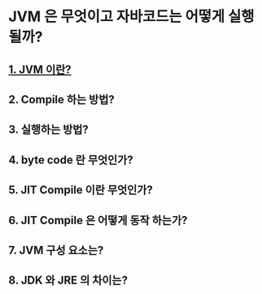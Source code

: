 JVM 은 무엇이고 자바코드는 어떻게 실행될까?
=

## [1. JVM 이란?](./study-java/docs/jvm.md)

## 2. Compile 하는 방법?

## 3. 실행하는 방법?

## 4. byte code 란 무엇인가?

## 5. JIT Compile 이란 무엇인가?

## 6. JIT Compile 은 어떻게 동작 하는가?

## 7. JVM 구성 요소는?

## 8. JDK 와 JRE 의 차이는?

